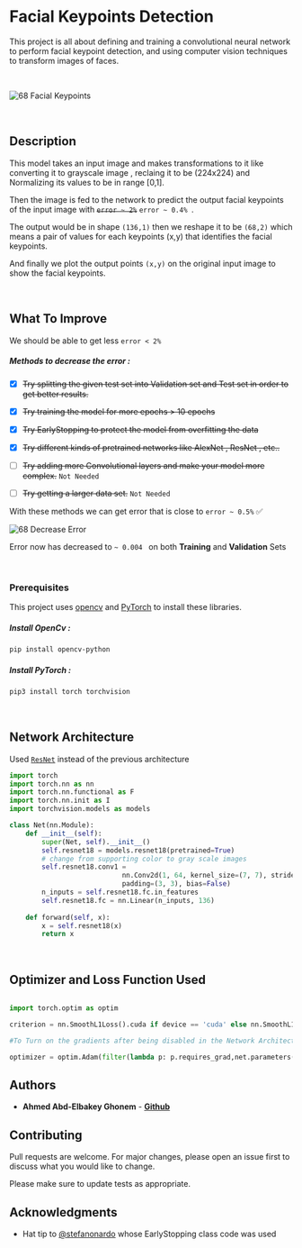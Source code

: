 # Facial Keypoints Detection

This project is all about defining and training a convolutional neural network to perform facial keypoint detection, and using computer vision techniques to transform images of faces.

<br />


![68 Facial Keypoints](https://miro.medium.com/max/1200/1*a6kXOpZQ4abIk0EfIkKOpw.jpeg)


<br />

## Description 

This model takes an input image and makes transformations  to it like converting it to grayscale image , reclaing it to be (224x224) and Normalizing its values to be in range [0,1].

Then the image is fed to the network to predict the output facial keypoints of the input image with ~~````error ~ 2%````~~      ```error ~ 0.4% ```.


The output would be in shape ```(136,1)``` then we reshape it to be ```(68,2)``` which means a pair of values for each keypoints (x,y) that identifies the facial keypoints.

And finally we plot the output points ```(x,y)``` on the original input image to show the facial keypoints.

<br />


## What To Improve 

We should be able to get less ```error < 2%``` 


##### Methods to decrease the error :

  
 - [x] ~~Try splitting the given test set into Validation set and Test set in order to get better results.~~
 - [x] ~~Try training the model for more epochs > 10 epochs~~ 
 - [x] ~~Try EarlyStopping to protect the model from overfitting the data~~
 - [x] ~~Try different kinds of pretrained networks like AlexNet , ResNet , etc..~~
 - [ ] ~~Try adding more Convolutional layers and make your model more complex.~~ ```Not Needed```
 - [ ] ~~Try getting a larger data set.~~    ```Not Needed```
 

With these methods we can get error that is close to ```error ~ 0.5%``` ✅

![68 Decrease Error](https://i.ibb.co/DfRTcdM/Screen-Shot-2020-05-13-at-4-11-33-PM.png)

Error now has decreased to ``` ~ 0.004  ``` on both **Training** and **Validation** Sets


<br />

### Prerequisites

This project uses [opencv](https://pypi.org/project/opencv-python/) and [PyTorch](https://pytorch.org/docs/stable/index.html) to install these libraries.

##### Install OpenCv :
```bash
pip install opencv-python
```
##### Install PyTorch :
```bash
pip3 install torch torchvision
```
<br />

## Network Architecture 

Used [```ResNet```](https://medium.com/@14prakash/understanding-and-implementing-architectures-of-resnet-and-resnext-for-state-of-the-art-image-cf51669e1624) instead of the previous architecture 

```python
import torch
import torch.nn as nn
import torch.nn.functional as F
import torch.nn.init as I
import torchvision.models as models

class Net(nn.Module):
    def __init__(self):
        super(Net, self).__init__()
        self.resnet18 = models.resnet18(pretrained=True)
        # change from supporting color to gray scale images
        self.resnet18.conv1 = 
                            nn.Conv2d(1, 64, kernel_size=(7, 7), stride=(2, 2),
                            padding=(3, 3), bias=False)
        n_inputs = self.resnet18.fc.in_features
        self.resnet18.fc = nn.Linear(n_inputs, 136)
                        
    def forward(self, x):
        x = self.resnet18(x)
        return x
```
<br />

## Optimizer and Loss Function Used 

```python 

import torch.optim as optim

criterion = nn.SmoothL1Loss().cuda if device == 'cuda' else nn.SmoothL1Loss()

#To Turn on the gradients after being disabled in the Network Architecture 

optimizer = optim.Adam(filter(lambda p: p.requires_grad,net.parameters()), lr = 0.001)


```


## Authors

- **Ahmed Abd-Elbakey Ghonem** - [**Github**](https://github.com/3ba2ii)


## Contributing
Pull requests are welcome. For major changes, please open an issue first to discuss what you would like to change.

Please make sure to update tests as appropriate.


## Acknowledgments

* Hat tip to [@stefanonardo](https://github.com/stefanonardo) whose EarlyStopping class code was used 


